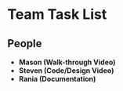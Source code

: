 # Team Task List 

## People
- **Mason (Walk-through Video)**
- **Steven  (Code/Design Video)**
- **Rania (Documentation)**
